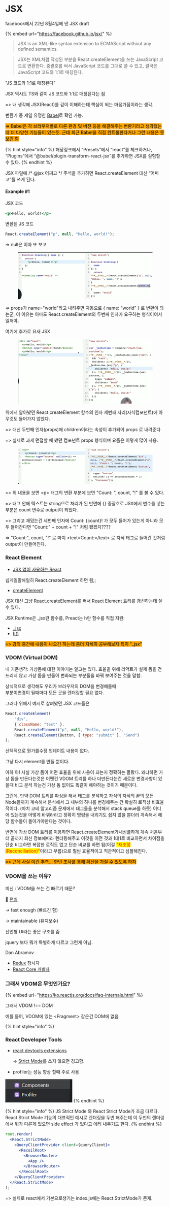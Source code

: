 # JSX

facebook에서 22년 8월4일에 낸 JSX draft

{% embed url="https://facebook.github.io/jsx/" %}

> JSX is an XML-like syntax extension to ECMAScript without any defined semantics.



> JSX는 XML처럼 작성된 부분을 React.createElement을 쓰는 JavaScript 코드로 변환한다. 중괄호를 써서 JavaScript 코드를 그대로 쓸 수 있고, 결국은 JavaScript 코드와 1:1로 매칭된다.

"JS 코드와 1:1로 매칭된다"

JSX 역시도 TS와 같이 JS 코드와 1:1로 매칭된다는 점

\=> 내 생각에 JSX(React)를 깊이 이해하는데 핵심이 되는 마음가짐이라는 생각.



변환기 중 제일 유명한 [Babel](https://babeljs.io/repl)로 확인 가능.

<mark style="background-color:orange;">=> Babel은 각 브라우저별로 다른 환경 및 버전 등을 해결해주는 변환기라고 생각했는데 더 다양한 기능들이 있는듯. 근데 최근 Babel을 직접 컨트롤한다거나 그런 내용은 못보긴 함</mark>

{% hint style="info" %}
해당링크에서   "Presets”에서 “react”를 체크하거나, “Plugins”에서 “@babel/plugin-transform-react-jsx”를 추가하면 JSX를 실험할 수 있다.
{% endhint %}



JSX 파일에 /\* @jsx 어쩌고 \*/ 주석을 추가하면 React.createElement 대신 “어쩌고”를 쓰게 된다.

#### Example #1

JSX 코드

```jsx
<p>Hello, world!</p>
```

변환된 JS 코드

```jsx
React.createElement("p", null, "Hello, world!");
```

\=> null은 이따 또 보고



<figure><img src="../../.gitbook/assets/image (5).png" alt=""><figcaption></figcaption></figure>

\=> props가 name="world"라고 내려주면 자동으로 {  name: "world" } 로 변환이 되는군, 이 이유는 아마도 React.createElement의 두번째 인자가 요구하는 형식이여서일꺼야.



여기에 추가로 요새 JSX

<figure><img src="../../.gitbook/assets/image (2).png" alt=""><figcaption></figcaption></figure>

위에서 알아봤던 React.createElement 함수의 인자 세번째 자리(자식컴포넌트)에 아무것도 들어가지 않았다.

\=> 대신 두번째 인자(props)에 children이라는 속성이 추가되어 props 로 내려준다

\=> 실제로 과제 면접할 때 봤던 컴포넌트 props 형식이며 요즘은 이렇게 많이 사용.



<figure><img src="../../.gitbook/assets/image (4).png" alt=""><figcaption></figcaption></figure>

\=> 위 내용을 보면 \<p> 태그의 변환 부분에 보면 "Count: ", count, "!" 를 볼 수 있다.&#x20;

\=> 태그 안에 텍스트는 string으로 처리가 된 반면에 {} 중괄호로 JSX에서 변수를 넣는 부분은 count 변수로 output이 되었다.

\=> 그리고 재밌는건 세번째 인자에 Count: {count}! 가 모두 들어가 있는게 아니라 모두 들어간다면 "Count:" + count + "!" 처럼 됐겠지????

\=> "Count:", count, "!" 로 마치 \<text>Count:\</text> 로 자식 태그로 들어간 것처럼 output이 만들어진다.



### React Element

* [JSX 없이 사용하는 React](https://ko.reactjs.org/docs/react-without-jsx.html)

쉽게일말해일히 React.createElement 하면 됨;;

* [createElement](https://beta.reactjs.org/reference/react/createElement)

JSX 대신 그냥 React.createElement를 써서 React Element 트리를 갱신하는데 쓸 수 있다.

JSX Runtime은 \_jsx란 함수를, Preact는 h란 함수를 직접 지원:

* [\_jsx](https://reactjs.org/blog/2020/09/22/introducing-the-new-jsx-transform.html)
* [h()](https://preactjs.com/guide/v10/api-reference/#h--createelement)

<mark style="background-color:orange;">=> 강의 중간에 내용이 나오긴 하는데 좀더 자세히 공부해보자 특히 "\_jsx"</mark>

###

### VDOM (Virtual DOM)

내 기존생각: 가상돔에 대한 이야기는 알고는 있다. 효율을 위해 리액트가 실제 돔을 건드리지 않고 가상 돔을 만들어 변화되는 부분들을 바꿔 보여주는 것을 말함.



상식적으로   생각해도 우리가 브라우저의 DOM을 변경해줄때 \
부분이변경이 될때마다 모든 곳을 렌더링할 필요 없다.

그러나 위에서 예시로 살펴봤던 JSX 코드들은

```javascript
React.createElement(
	"div",
	{ className: "test" },
	React.createElement("p", null, "Hello, world!"),
	React.createElement(Button, { type: "submit" }, "Send")
);
```

선택적으로 뭔가를수정 업데이트 내용이 없다.

그냥 다시 element를 만들 뿐이다.



아하 아! 사실 가상 돔이 어떤 효율을 위해 사용이 되는지 정확히는 몰랐다. 왜냐하면 가상 돔을  만든다는것은   어쨋건  VDOM 트리를 하나 더만든다는건 새로운 변경사항이 있을때 비교 분석 하는건 가상 돔 없이도 똑같이 해야하는 것이기 때문이다.



그런데. 만약 DOM 트리를 파싱을 해서 태그를 분석하고 자식의 자식의 끝의 모든 Node들까지 계속해서 분석해서 그 내부의 하나를 변경해주는 건 확실히 로직상 비효율 적이다. (마치 코테  알고리즘  문제에서 태그들을 분석해서 stack queue를 하듯) 어디에 있는것을 어떻게 바꿔라라고 정확히 명령을 내리기도 쉽지 않을 뿐더러 계속해서 해당 함수들이 돌아가야한다는 것이다.



반면에 가상 DOM 트리를 이용하면  React.createElement가새심플하게  계속 처음부터 끝까지 최신  정보에따라 렌더링해주고 이것을 이전 것과 1대1로 비교하면서 차이점을 단순 비교하면 복잡한 로직도 없고 단순 비교를 하면 됨(이걸  <mark style="color:red;">"재조정(Reconciliation)"</mark>이라고  부름)으로 훨씬 효율적이고 직관적이고 심플해진다.



<mark style="background-color:orange;">=> 근데 사실 이건 추측... 한번 조사를 통해 확신을 가질 수 있도록 하자</mark>&#x20;



### VDOM을 쓰는 이유?

미신 : VDOM을 쓰는 건 빠르기 때문?

🤪  [현실](https://twitter.com/dan\_abramov/status/842329893044146176)&#x20;

→ fast enough  (빠르긴 함)

→ maintainable (유지보수)

&#x20; 선언형 UI라는 좋은 구조를 줌

&#x20; jquery 보다 뭐가 특별하게 다르고 그런게 아님.

Dan Abramov

* [Redux](https://redux.js.org/) 창시자
* [React Core 개발자](https://beta.reactjs.org/learn/meet-the-team)



### 그래서 VDOM은 무엇인가요?

{% embed url="https://ko.reactjs.org/docs/faq-internals.html" %}

그래서 VDOM !== DOM &#x20;

예를 들어, VDOM에 있는 \<Fragment> 같은건 DOM에 없음







{% hint style="info" %}
### React Developer Tools

*   [react devtools extensions](https://github.com/facebook/react/tree/main/packages/react-devtools-extensions)

    → [Strict Mode](https://ko.reactjs.org/docs/strict-mode.html)를 쓰지 않으면 경고함.
* profiler는 성능 향상 할때 주로 사용

![](../../.gitbook/assets/image.png)
{% endhint %}



{% hint style="info" %}
JS Strict Mode 와 React Strict Mode가 조금 다르다. React Strict Mode 기능의 대표적인 예시로 렌더링을 두번 해주는데 이 두번의 렌더링에서 뭐가 다른게 있으면 side effect 가 있다고 에러 내주기도 한다.
{% endhint %}

```jsx
root.render(
  <React.StrictMode>
    <QueryClientProvider client={queryClient}>
      <RecoilRoot>
        <BrowserRouter>
          <App />
        </BrowserRouter>
      </RecoilRoot>
    </QueryClientProvider>
  </React.StrictMode>
);
```

\=> 실제로 react에서 기본으로생기는 index.js에는 React.StrictMode가 존재.














